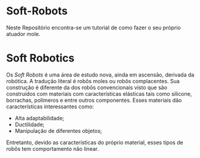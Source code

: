 # Soft-Robots
Neste Repositório encontra-se um tutorial de como fazer o seu próprio atuador mole.

# Soft Robotics

Os _Soft Robots_ é uma área de estudo nova, ainda em ascensão, derivada da robótica. A tradução literal é robôs moles ou robôs complacentes. Sua construção é diferente da dos robôs convencionais visto que são construidos com materiais com características elásticas tais como silicone, borrachas, polímeros e entre outros componentes. Esses materiais dão características interessantes como:
- Alta adaptabilidade;
- Ductilidade;
- Manipulação de diferentes objetos;

Entretanto, devido as características do próprio material, esses tipos de robôs tem comportamento não linear.
